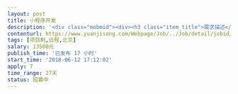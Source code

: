 ```yaml
---                
layout: post       
title: 小程序开发           
description: '<div class="mobmid"><div><h3 class="item_title">需求描述</h3><p>一需求描述： <br/>开发叮当速洁的支付宝小程序版本，要求：会做支付宝小程序的前端页面及相关接口开发；功能包括：下单，支付，充值，订单查询等功能。 <br/> <br/>二、合作方式： <br/>项目制，远程开发。</p></div><!--info end--></div>'     
contenturl: https://www.yuanjisong.com/Webpage/Job/../Job/detail/jobid/101566      
tags: [项目制,远程,北京]            
salary: 13500元          
publish_time: '已发布 17 小时'         
start_time: '2018-06-12 17:12:02'           
apply: 7                   
time_range: 27天              
status: 招募中                  
---                 
```

